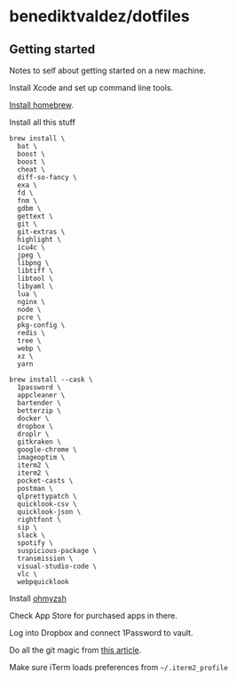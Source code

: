 # benediktvaldez/dotfiles

## Getting started

Notes to self about getting started on a new machine.

Install Xcode and set up command line tools.

[Install homebrew](https://brew.sh).

Install all this stuff

```shell
brew install \
  bat \
  boost \
  boost \
  cheat \
  diff-so-fancy \
  exa \
  fd \
  fnm \
  gdbm \
  gettext \
  git \
  git-extras \
  highlight \
  icu4c \
  jpeg \
  libpng \
  libtiff \
  libtool \
  libyaml \
  lua \
  nginx \
  node \
  pcre \
  pkg-config \
  redis \
  tree \
  webp \
  xz \
  yarn

brew install --cask \
  1password \
  appcleaner \
  bartender \
  betterzip \
  docker \
  dropbox \
  droplr \
  gitkraken \
  google-chrome \
  imageoptim \
  iterm2 \
  iterm2 \
  pocket-casts \
  postman \
  qlprettypatch \
  quicklook-csv \
  quicklook-json \
  rightfont \
  sip \
  slack \
  spotify \
  suspicious-package \
  transmission \
  visual-studio-code \
  vlc \
  webpquicklook
```

Install [ohmyzsh](https://github.com/robbyrussell/oh-my-zsh#basic-installation)

Check App Store for purchased apps in there.

Log into Dropbox and connect 1Password to vault.

Do all the git magic from [this article](https://developer.atlassian.com/blog/2016/02/best-way-to-store-dotfiles-git-bare-repo/).

Make sure iTerm loads preferences from `~/.iterm2_profile`
